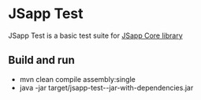 <!---
 Licensed to the Apache Software Foundation (ASF) under one or more
 contributor license agreements.  See the NOTICE file distributed with
 this work for additional information regarding copyright ownership.
 The ASF licenses this file to You under the Apache License, Version 2.0
 (the "License"); you may not use this file except in compliance with
 the License.  You may obtain a copy of the License at

      http://www.apache.org/licenses/LICENSE-2.0

 Unless required by applicable law or agreed to in writing, software
 distributed under the License is distributed on an "AS IS" BASIS,
 WITHOUT WARRANTIES OR CONDITIONS OF ANY KIND, either express or implied.
 See the License for the specific language governing permissions and
 limitations under the License.
-->
JSapp Test
===================

JSapp Test is a basic test suite for [JSapp Core library](https://github.com/paolodenti/jsapp-core)

Build and run
-------------------
- mvn clean compile assembly:single
- java -jar target/jsapp-test-<version number>-jar-with-dependencies.jar